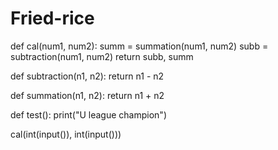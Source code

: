 # Fried-rice
def cal(num1, num2):
	summ = summation(num1, num2)
	subb = subtraction(num1, num2)
	return subb, summ

def subtraction(n1, n2):
	return n1 - n2

def summation(n1, n2):
	return n1 + n2

def test():
	print("U league champion")

cal(int(input()), int(input()))